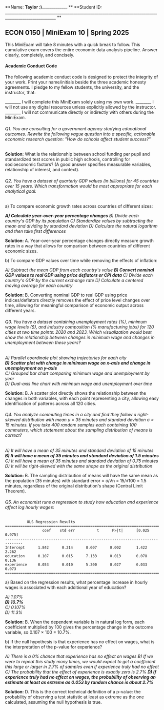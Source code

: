 **Name: ________________Taylor :)_____________________________ **                          **Student ID: ________________________________________________________________________________________________________ **

## ECON 0150 | MiniExam 10 | Spring 2025

This MiniExam will take 8 minutes with a quick break to follow. This cumulative exam covers the entire economic data analysis pipeline. Answer clearly, completely, and concisely.

#### Academic Conduct Code

The following academic conduct code is designed to protect the integrity of your work. Print your name/initials beside the three academic honesty agreements. I pledge to my fellow students, the university, and the instructor, that:

________ I will complete this MiniExam solely using my own work.
________ I will not use any digital resources unless explicitly allowed by the instructor.
________ I will not communicate directly or indirectly with others during the MiniExam.



###### Q1. You are consulting for a government agency studying educational outcomes. Rewrite the following vague question into a specific, actionable economic research question: "How do schools affect student success?" 

**Solution:** What is the relationship between school funding per pupil and standardized test scores in public high schools, controlling for socioeconomic factors? (A good answer specifies measurable variables, relationship of interest, and context).



###### Q2. You have a dataset of quarterly GDP values (in billions) for 45 countries over 15 years. Which transformation would be most appropriate for each analytical goal:

a) To compare economic growth rates across countries of different sizes:

***A) Calculate year-over-year percentage changes***
*B) Divide each country's GDP by its population
C) Standardize values by subtracting the mean and dividing by standard deviation
D) Calculate the natural logarithm and then take first differences*

**Solution:** A. Year-over-year percentage changes directly measure growth rates in a way that allows for comparison between countries of different economic sizes.

b) To compare GDP values over time while removing the effects of inflation:

*A) Subtract the mean GDP from each country's value
**B) Convert nominal GDP values to real GDP using price deflators or CPI data***
*C) Divide each country's GDP by the current exchange rate
D) Calculate a centered moving average for each country*

**Solution:** B. Converting nominal GDP to real GDP using price indices/deflators directly removes the effect of price level changes over time, allowing for meaningful comparison of economic output across different years.

###### Q3. You have a dataset containing unemployment rates (%), minimum wage levels ($), and industry composition (% manufacturing jobs) for 120 cities at two time points: 2020 and 2023. Which visualization would best show the relationship between changes in minimum wage and changes in unemployment between these years?

*A) Parallel coordinate plot showing trajectories for each city  
**B) Scatter plot with change in minimum wage on x-axis and change in unemployment on y-axis***  
*C) Grouped bar chart comparing minimum wage and unemployment by year  
D) Dual-axis line chart with minimum wage and unemployment over time*  

**Solution:** B. A scatter plot directly shows the relationship between the changes in both variables, with each point representing a city, allowing easy identification of patterns across all 120 cities.

###### Q4. You analyze commuting times in a city and find they follow a right-skewed distribution with mean μ = 35 minutes and standard deviation σ = 15 minutes. If you take 400 random samples each containing 100 commuters, which statement about the sampling distribution of means is correct?

*A) It will have a mean of 35 minutes and standard deviation of 15 minutes  
**B) It will have a mean of 35 minutes and standard deviation of 1.5 minutes***  
*C) It will have a mean of 35 minutes and standard deviation of 0.75 minutes  
D) It will be right-skewed with the same shape as the original distribution*  

**Solution:** B. The sampling distribution of means will have the same mean as the population (35 minutes) with standard error = σ/√n = 15/√100 = 1.5 minutes, regardless of the original distribution's shape (Central Limit Theorem).

###### Q5. An economist runs a regression to study how education and experience affect log hourly wages:

```
          OLS Regression Results                            
==============================================================================
                 coef    std err          t      P>|t|      [0.025      0.975]
------------------------------------------------------------------------------
Intercept      1.842      0.214      8.607      0.002       1.422       2.262
education      0.107      0.015      7.133      0.013       0.078       0.136
experience     0.053      0.010      5.300      0.027       0.033       0.073
==============================================================================
```

a) Based on the regression results, what percentage increase in hourly wages is associated with each additional year of education?

*A) 1.07%  
**B) 10.7%***  
*C) 0.107%  
D) 11.3%*  

**Solution:** B. When the dependent variable is in natural log form, each coefficient multiplied by 100 gives the percentage change in the outcome variable, so 0.107 × 100 = 10.7%. 

b) If the null hypothesis is that experience has no effect on wages, what is the interpretation of the p-value for experience?

*A) There is a 0% chance that experience has no effect on wages*
*B) If we were to repeat this study many times, we would expect to get a coefficient this large or larger in 2.7% of samples even if experience truly had no effect*
*C) The probability that the effect of experience is exactly zero is 2.7%*
***D) If experience truly had no effect on wages, the probability of observing an estimate at least as extreme as 0.053 by random chance is about 2.7%***  

**Solution:** D. This is the correct technical definition of a p-value: the probability of observing a test statistic at least as extreme as the one calculated, assuming the null hypothesis is true.